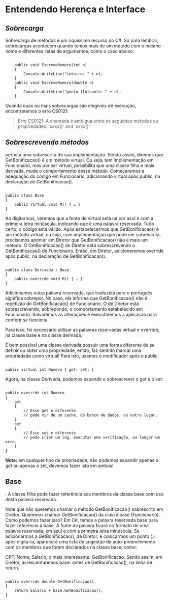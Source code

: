 # Entendendo Herença e Interface

## _Sobrecarga_

Sobrecarga de métodos é um riquíssimo recurso do C#. Só para lembrar, sobrecargas acontecem quando temos mais de um método com o mesmo nome e diferentes listas de argumentos, como o caso abaixo:

```

    public void EscreveNumero(int n)
    {
        Console.WriteLine("inteiro: " + n);
    }
    public void EscreveNumero(double n)
    {
        Console.WriteLine("ponto flutuante: " + n);
    }

```

Quanda duas ou mais sobrecargas são elegíveis de execução, encontraremos o erro CS0121:

> Erro CS0121: A chamada é ambígua entre os seguintes métodos ou propriedades: 'xxxx()' and 'xxxx()'


## _Sobrescrevendo métodos_

permita uma sobrescrita de sua implementação. Sendo assim, diremos que GetBonificacao() é um método virtual. Ou seja, tem implementação em Funcionario, mas por ser virtual, possibilita que uma classe filha e mais derivada, mude o comportamento desse método. Começaremos a adequação do código em Funcionario, adicionando virtual após public, na declaração de GetBonificacao().

```

public class Base
{
    public virtual void M() { … }
}

```

Ao digitarmos, veremos que a fonte de virtual está na cor azul e com a primeira letra minúscula, indicando que é uma palavra reservada. Tudo certo, o código está válido. Após estabelecermos que GetBonificacao() é um método virtual, ou seja, com implementação que pode ser sobrescrita, precisamos apontar em Diretor que GetBonificacao() não é mais um método. O GetBonificacao() de Diretor está sobrescrevendo o GetBonificacao() de Funcionario. Então, em Diretor, adicionaremos override após public, na declaração de GetBonificacao().


```

public class Derivada : Base
{
    public override void M() { … }
}

```

Adicionamos outra palavra reservada, que traduzida para o português significa sobrepor. No caso, ela informa que GetBonificacao() não é repetição do GetBonificacao() de Funcionario. O de Diretor está sobrescrevendo, sobrepondo, o comportamento estabelecido em Funcionario. Salvaremos as alterações e executaremos a aplicação para conferir se funciona

Para isso, foi necessário utilizar as palavras reservadas virtual e override, na classe base e na classe derivada,

É bem possível uma classe derivada possuir uma forma diferente de se definir ou obter uma propriedade, então, faz sentido marcar uma propriedade como virtual! Para isto, usamos o modificador após o public:

```

public virtual int Numero { get; set; }

```

Agora, na classe Derivada, podemos expandir e sobrescrever o get e o set:

```

public override int Numero
{
    get
    {
        // Esse get é diferente
        // pode vir de um cache, do banco de dados, ou outro lugar.
    }
    set
    {
        // Esse set é diferente
        // pode criar um log, executar uma verificação, ou lançar um erro.
    }
}

```

**Nota:** em qualquer tipo de propriedade, não podemos expandir apenas o get ou apenas o set, devemos fazer isto em ambos!

    
## Base

: A classe filha pode fazer referência aos membros da classe base com uso desta palavra reservada.

Note que não queremos chamar o método GetBonificacao() sobrescrito em Diretor. Queremos chamar GetBonificacao() da classe base (Funcionario). Como podemos fazer isso? Em C#, temos a palavra reservada base para fazer referência à base. A fonte da palavra ficará no formato de uma palavra reservada, em azul e com a primeira letra minúscula. Se adicionarmos a GetBonificacao(), de Diretor, e colocarmos um ponto (.) após digita-la, aparecerá uma lista de sugestão de auto-preenchimento com os membros que foram declarados na classe base, como:

CPF;
Nome;
Salario;
o mais interessante: GetBonificacao.
Sendo assim, em Diretor, acrescentaremos base. antes de GetBonificacao(), na linha de return.

```

public override double GetBonificacao()
{
    return Salario + base.GetBonificacao();
}

```


